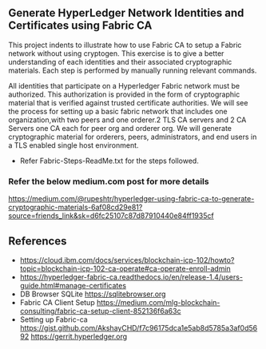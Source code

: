 ## Generate HyperLedger Network Identities and Certificates using Fabric CA

This project indents to  illustrate how to use Fabric CA to setup a Fabric network without using cryptogen. 
This exercise is to give a better understanding of each identities and their associated cryptographic materials.
Each step is performed by manually running relevant commands.

All identities that participate on a Hyperledger Fabric network must be authorized. This authorization is provided in the form of cryptographic material that is verified against trusted certificate authorities.
We will see the process for setting up a basic fabric network that includes one organization,with two peers and one orderer.2 TLS CA servers and 2 CA Servers one CA each for peer org and orderer org.
We will generate cryptographic material for orderers, peers, administrators, and end users in a TLS enabled single host environment.
* Refer Fabric-Steps-ReadMe.txt for the steps followed.

### Refer the below medium.com post for more details 
https://medium.com/@rupeshtr/hyperledger-using-fabric-ca-to-generate-cryptographic-materials-6af08cd29e81?source=friends_link&sk=d6fc25107c87d87910440e84ff1935cf


## References
* https://cloud.ibm.com/docs/services/blockchain-icp-102/howto?topic=blockchain-icp-102-ca-operate#ca-operate-enroll-admin
* https://hyperledger-fabric-ca.readthedocs.io/en/release-1.4/users-guide.html#manage-certificates
* DB Browser SQLite
  https://sqlitebrowser.org
* Fabric CA Client Setup
  https://medium.com/mlg-blockchain-consulting/fabric-ca-setup-client-852136f6a63c
* Setting up Fabric-ca
  https://gist.github.com/AkshayCHD/f7c96175dca1e5ab8d5785a3af0d5692
  https://gerrit.hyperledger.org
